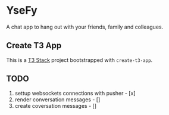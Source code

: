 # YseFy

A chat app to hang out with your friends, family and colleagues.

## Create T3 App

This is a [T3 Stack](https://create.t3.gg/) project bootstrapped with `create-t3-app`.

## TODO

1. settup websockets connections with pusher - [x]
2. render conversation messages - []
3. create coversation messages - []
